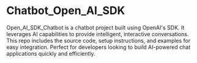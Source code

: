 # Chatbot_Open_AI_SDK
Open_AI_SDK_Chatbot is a chatbot project built using OpenAI's SDK. It leverages AI capabilities to provide intelligent, interactive conversations. This repo includes the source code, setup instructions, and examples for easy integration. Perfect for developers looking to build AI-powered chat applications quickly and efficiently.
